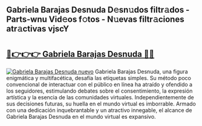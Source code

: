 ## Gabriela Barajas Desnuda D𝚎sn𝚞dos filtr𝚊dos - Parts-wnu Vid𝚎os f𝚘tos - N𝚞evas filtr𝚊ciones atr𝚊ctivas vjscY

# <h2><a href="http://mb4wvg.tromn.icu/?c=Gabriela+Barajas+Desnuda">🔗👉👉👉 Gabriela Barajas Desnuda 🔗🔗</a></h2>

[![Gabriela Barajas Desnuda nuevo](https://i.imgur.com/pEAQMta.gif)](http://mb4wvg.tromn.icu/?c=Gabriela+Barajas+Desnuda)
Gabriela Barajas Desnuda, una figura enigmática y multifacética, desafía las etiquetas simples. Su método poco convencional de interactuar con el público en línea ha atraído y ofendido a los seguidores, estimulando debates sobre el consentimiento, la expresión artística y la esencia de las comunidades virtuales. Independientemente de sus decisiones futuras, su huella en el mundo virtual es imborrable. Armado con una dedicación inquebrantable y un atractivo innegable, el alcance de Gabriela Barajas Desnuda en el mundo virtual es expansivo.
